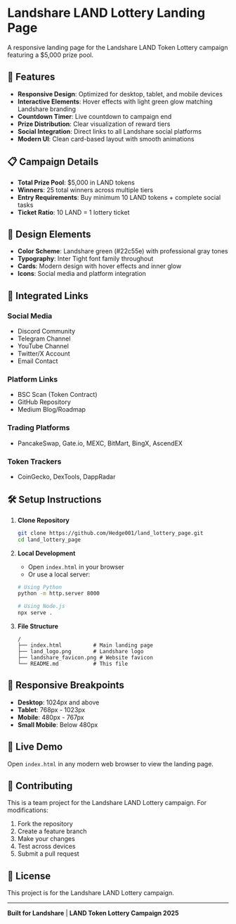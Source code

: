 # Landshare LAND Lottery Landing Page

A responsive landing page for the Landshare LAND Token Lottery campaign featuring a $5,000 prize pool.

## 🚀 Features

- **Responsive Design**: Optimized for desktop, tablet, and mobile devices
- **Interactive Elements**: Hover effects with light green glow matching Landshare branding
- **Countdown Timer**: Live countdown to campaign end
- **Prize Distribution**: Clear visualization of reward tiers
- **Social Integration**: Direct links to all Landshare social platforms
- **Modern UI**: Clean card-based layout with smooth animations

## 📋 Campaign Details

- **Total Prize Pool**: $5,000 in LAND tokens
- **Winners**: 25 total winners across multiple tiers
- **Entry Requirements**: Buy minimum 10 LAND tokens + complete social tasks
- **Ticket Ratio**: 10 LAND = 1 lottery ticket

## 🎨 Design Elements

- **Color Scheme**: Landshare green (#22c55e) with professional gray tones
- **Typography**: Inter Tight font family throughout
- **Cards**: Modern design with hover effects and inner glow
- **Icons**: Social media and platform integration

## 🔗 Integrated Links

### Social Media
- Discord Community
- Telegram Channel  
- YouTube Channel
- Twitter/X Account
- Email Contact

### Platform Links
- BSC Scan (Token Contract)
- GitHub Repository
- Medium Blog/Roadmap

### Trading Platforms
- PancakeSwap, Gate.io, MEXC, BitMart, BingX, AscendEX

### Token Trackers  
- CoinGecko, DexTools, DappRadar

## 🛠 Setup Instructions

1. **Clone Repository**
   ```bash
   git clone https://github.com/Hedge001/land_lottery_page.git
   cd land_lottery_page
   ```

2. **Local Development**
   - Open `index.html` in your browser
   - Or use a local server:
   ```bash
   # Using Python
   python -m http.server 8000
   
   # Using Node.js
   npx serve .
   ```

3. **File Structure**
   ```
   /
   ├── index.html          # Main landing page
   ├── land_logo.png       # Landshare logo
   ├── landshare_favicon.png # Website favicon
   └── README.md           # This file
   ```

## 📱 Responsive Breakpoints

- **Desktop**: 1024px and above
- **Tablet**: 768px - 1023px  
- **Mobile**: 480px - 767px
- **Small Mobile**: Below 480px

## 🚀 Live Demo

Open `index.html` in any modern web browser to view the landing page.

## 🤝 Contributing

This is a team project for the Landshare LAND Lottery campaign. For modifications:

1. Fork the repository
2. Create a feature branch
3. Make your changes
4. Test across devices
5. Submit a pull request

## 📄 License

This project is for the Landshare LAND Lottery campaign.

---

**Built for Landshare** | **LAND Token Lottery Campaign 2025**